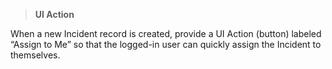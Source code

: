 >**UI Action**

When a new Incident record is created, provide a UI Action (button) labeled “Assign to Me” so that the logged-in user can quickly assign the Incident to themselves.

